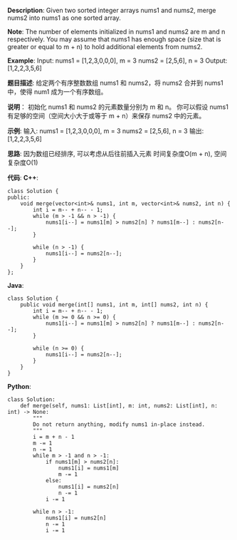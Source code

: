 __Description__:
Given two sorted integer arrays nums1 and nums2, merge nums2 into nums1 as one sorted array.

__Note__:
The number of elements initialized in nums1 and nums2 are m and n respectively.
You may assume that nums1 has enough space (size that is greater or equal to m + n) to hold additional elements from nums2.

__Example__:
Input:
nums1 = [1,2,3,0,0,0], m = 3
nums2 = [2,5,6],       n = 3
Output: [1,2,2,3,5,6]

__题目描述__:
给定两个有序整数数组 nums1 和 nums2，将 nums2 合并到 nums1 中，使得 num1 成为一个有序数组。

__说明__：
初始化 nums1 和 nums2 的元素数量分别为 m 和 n。
你可以假设 nums1 有足够的空间（空间大小大于或等于 m + n）来保存 nums2 中的元素。

 __示例__:
输入:
nums1 = [1,2,3,0,0,0], m = 3
nums2 = [2,5,6],       n = 3
输出: [1,2,2,3,5,6]

__思路__:
因为数组已经排序, 可以考虑从后往前插入元素
时间复杂度O(m + n), 空间复杂度O(1)

__代码__:
__C++__:
```
class Solution {
public:
    void merge(vector<int>& nums1, int m, vector<int>& nums2, int n) {
        int i = m-- + n-- - 1;
        while (m > -1 && n > -1) {
            nums1[i--] = nums1[m] > nums2[n] ? nums1[m--] : nums2[n--];
        }

        while (n > -1) {
            nums1[i--] = nums2[n--];
        }
    }
};
```

__Java__:
```
class Solution {
    public void merge(int[] nums1, int m, int[] nums2, int n) {
        int i = m-- + n-- - 1;
        while (m >= 0 && n >= 0) {
            nums1[i--] = nums1[m] > nums2[n] ? nums1[m--] : nums2[n--];
        }

        while (n >= 0) {
            nums1[i--] = nums2[n--];
        }
    }
}
```

__Python__:
```
class Solution:
    def merge(self, nums1: List[int], m: int, nums2: List[int], n: int) -> None:
        """
        Do not return anything, modify nums1 in-place instead.
        """
        i = m + n - 1
        m -= 1
        n -= 1
        while m > -1 and n > -1:
            if nums1[m] > nums2[n]:
                nums1[i] = nums1[m]
                m -= 1
            else:
                nums1[i] = nums2[n]
                n -= 1
            i -= 1

        while n > -1:
            nums1[i] = nums2[n]
            n -= 1
            i -= 1
```
